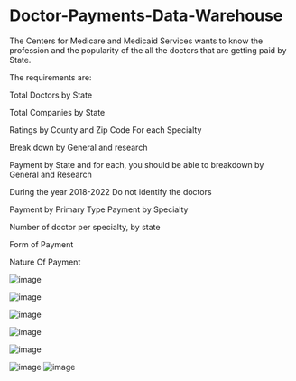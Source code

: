 # Doctor-Payments-Data-Warehouse

The Centers for Medicare and Medicaid Services wants to know the profession and the popularity of the all the doctors that are getting paid by State.

The requirements are:

Total Doctors by State

Total Companies by State

Ratings by County and Zip Code For each Specialty

Break down by General and research 

Payment by State and for each, you should be able to breakdown by General and Research

During the year 2018-2022 
Do not identify the doctors 

Payment by Primary Type 
Payment by Specialty

Number of doctor per specialty, by state

Form of Payment

Nature Of Payment 

        
![image](https://github.com/sdf-jkl/Doctor-Payments-Data-Warehouse/assets/168314850/b4f895d0-b2ba-48f3-996f-08811d6e345d)



![image](https://github.com/sdf-jkl/Doctor-Payments-Data-Warehouse/assets/168314850/f08783e5-0b26-4eeb-8558-545c1c6f9deb)



![image](https://github.com/sdf-jkl/Doctor-Payments-Data-Warehouse/assets/168314850/2707573c-6a42-480b-97f3-ff72733f8d1c)



![image](https://github.com/sdf-jkl/Doctor-Payments-Data-Warehouse/assets/168314850/44e232fe-ab3a-4194-a541-586ee55fde6e)



![image](https://github.com/sdf-jkl/Doctor-Payments-Data-Warehouse/assets/168314850/b812b58a-a5d0-4417-be1a-02443e6b22b4)



![image](https://github.com/sdf-jkl/Doctor-Payments-Data-Warehouse/assets/168314850/bf0202a4-1314-4ef0-9171-f466eb2a4e8d)
![image](https://github.com/sdf-jkl/Doctor-Payments-Data-Warehouse/assets/168314850/1eaaedce-22de-4e77-8a5b-694996b38f19)




